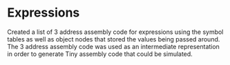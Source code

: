 # Expressions
Created a list of 3 address assembly code for expressions using the symbol tables as well as object nodes that stored the values being passed around. The 3 address assembly code was used as an intermediate representation in order to generate Tiny assembly code that could be simulated.
